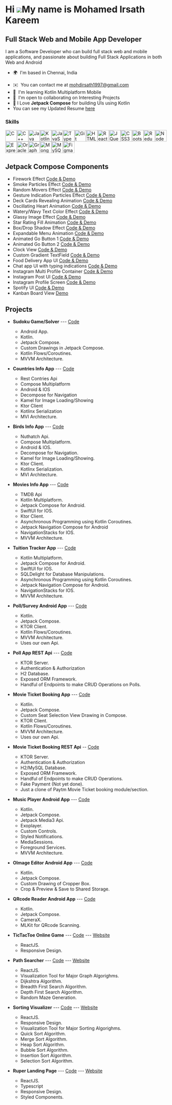 Hi ![](https://user-images.githubusercontent.com/18350557/176309783-0785949b-9127-417c-8b55-ab5a4333674e.gif)My name is Mohamed Irsath Kareem
=============================================================================================================================================

Full Stack Web and Mobile App Developer
---------------------------------------

I am a Software Developer who can build full stack web and mobile applications, and passionate about building Full Stack Applications in both Web and Android

* 🌍  I'm based in Chennai, India
<!--- * 🖥️  See my portfolio at [My Portfolio](http://portfolio.com) -->
* ✉️  You can contact me at [mohdirsath1997@gmail.com](mailto:mohdirsath1997@gmail.com)
* 🧠  I'm learning Kotlin Multiplatform Mobile
* 🤝  I'm open to collaborating on Interesting Projects
* 💜  I Love **Jetpack Compose** for building UIs using Kotlin
* You can see my Updated Resume [here](https://docs.google.com/document/d/1_j92dD8u2UDjWneqmVIcOLfYeAf226FN3YECBLDrdzM/edit?usp=sharing)

### Skills


<p align="left">
<a href="https://docs.microsoft.com/en-us/cpp/?view=msvc-170" target="_blank" rel="noreferrer"><img src="https://raw.githubusercontent.com/danielcranney/readme-generator/main/public/icons/skills/c-colored.svg" width="36" height="36" alt="C" /></a><a href="https://docs.microsoft.com/en-us/cpp/?view=msvc-170" target="_blank" rel="noreferrer"><img src="https://raw.githubusercontent.com/danielcranney/readme-generator/main/public/icons/skills/cplusplus-colored.svg" width="36" height="36" alt="C++" /></a><a href="https://www.oracle.com/java/" target="_blank" rel="noreferrer"><img src="https://raw.githubusercontent.com/danielcranney/readme-generator/main/public/icons/skills/java-colored.svg" width="36" height="36" alt="Java" /></a><a href="https://kotlinlang.org/" target="_blank" rel="noreferrer"><img src="https://raw.githubusercontent.com/danielcranney/readme-generator/main/public/icons/skills/kotlin-colored.svg" width="36" height="36" alt="Kotlin" /></a><a href="https://developer.mozilla.org/en-US/docs/Web/JavaScript" target="_blank" rel="noreferrer"><img src="https://raw.githubusercontent.com/danielcranney/readme-generator/main/public/icons/skills/javascript-colored.svg" width="36" height="36" alt="JavaScript" /></a><a href="https://www.typescriptlang.org/" target="_blank" rel="noreferrer"><img src="https://raw.githubusercontent.com/danielcranney/readme-generator/main/public/icons/skills/typescript-colored.svg" width="36" height="36" alt="TypeScript" /></a><a href="https://git-scm.com/" target="_blank" rel="noreferrer"><img src="https://raw.githubusercontent.com/danielcranney/readme-generator/main/public/icons/skills/git-colored.svg" width="36" height="36" alt="Git" /></a><a href="https://developer.mozilla.org/en-US/docs/Glossary/HTML5" target="_blank" rel="noreferrer"><img src="https://raw.githubusercontent.com/danielcranney/readme-generator/main/public/icons/skills/html5-colored.svg" width="36" height="36" alt="HTML5" /></a><a href="https://reactjs.org/" target="_blank" rel="noreferrer"><img src="https://raw.githubusercontent.com/danielcranney/readme-generator/main/public/icons/skills/react-colored.svg" width="36" height="36" alt="React" /></a><a href="https://jquery.com/" target="_blank" rel="noreferrer"><img src="https://raw.githubusercontent.com/danielcranney/readme-generator/main/public/icons/skills/jquery-colored.svg" width="36" height="36" alt="JQuery" /></a><a href="https://www.w3.org/TR/CSS/#css" target="_blank" rel="noreferrer"><img src="https://raw.githubusercontent.com/danielcranney/readme-generator/main/public/icons/skills/css3-colored.svg" width="36" height="36" alt="CSS3" /></a><a href="https://getbootstrap.com/" target="_blank" rel="noreferrer"><img src="https://raw.githubusercontent.com/danielcranney/readme-generator/main/public/icons/skills/bootstrap-colored.svg" width="36" height="36" alt="Bootstrap" /></a><a href="https://redux.js.org/" target="_blank" rel="noreferrer"><img src="https://raw.githubusercontent.com/danielcranney/readme-generator/main/public/icons/skills/redux-colored.svg" width="36" height="36" alt="Redux" /></a><a href="https://nodejs.org/en/" target="_blank" rel="noreferrer"><img src="https://raw.githubusercontent.com/danielcranney/readme-generator/main/public/icons/skills/nodejs-colored.svg" width="36" height="36" alt="NodeJS" /></a><a href="https://expressjs.com/" target="_blank" rel="noreferrer"><img src="https://raw.githubusercontent.com/danielcranney/readme-generator/main/public/icons/skills/express-colored.svg" width="36" height="36" alt="Express" /></a><a href="https://www.oracle.com/uk/index.html" target="_blank" rel="noreferrer"><img src="https://raw.githubusercontent.com/danielcranney/readme-generator/main/public/icons/skills/oracle-colored.svg" width="36" height="36" alt="Oracle" /></a><a href="https://graphql.org/" target="_blank" rel="noreferrer"><img src="https://raw.githubusercontent.com/danielcranney/readme-generator/main/public/icons/skills/graphql-colored.svg" width="36" height="36" alt="GraphQL" /></a><a href="https://www.mongodb.com/" target="_blank" rel="noreferrer"><img src="https://raw.githubusercontent.com/danielcranney/readme-generator/main/public/icons/skills/mongodb-colored.svg" width="36" height="36" alt="MongoDB" /></a><a href="https://www.mysql.com/" target="_blank" rel="noreferrer"><img src="https://raw.githubusercontent.com/danielcranney/readme-generator/main/public/icons/skills/mysql-colored.svg" width="36" height="36" alt="MySQL" /></a><a href="https://www.figma.com/" target="_blank" rel="noreferrer"><img src="https://raw.githubusercontent.com/danielcranney/readme-generator/main/public/icons/skills/figma-colored.svg" width="36" height="36" alt="Figma" /></a>
</p>  

## Jetpack Compose Components  

- Firework Effect [Code & Demo](https://gist.github.com/Mikkareem/e87924e81e39a9e1be70c2f9165fe011)
- Smoke Particles Effect [Code & Demo](https://gist.github.com/Mikkareem/f834aae3be19dcdabae37f31a186d224)
- Random Movers Effect [Code & Demo](https://gist.github.com/Mikkareem/3cb6a1fa91d476a2b6016ed8e9c768c5)
- Gesture Indication Particles Effect [Code & Demo](https://gist.github.com/Mikkareem/e7c8b2bddb6f2af333c9fa244832ee00)
- Deck Cards Revealing Animation [Code & Demo](https://gist.github.com/Mikkareem/4bec6b37ba1042a705a414cc8f1bec6f)
- Oscillating Heart Animation [Code & Demo](https://gist.github.com/Mikkareem/afeb78254b89db20404efbd93c1d291f)
- Watery/Wavy Text Color Effect [Code & Demo](https://gist.github.com/Mikkareem/ac9fb5ca6d041effd68addf5bfde4b72)
- Glassy Image Effect [Code & Demo](https://gist.github.com/Mikkareem/f7fc3f7e8cb967f69007f9a779367459)
- Star Rating Fill Animation [Code & Demo](https://gist.github.com/Mikkareem/c17e9388ea92784c730f52ae944f4510)
- Box/Drop Shadow Effect [Code & Demo](https://gist.github.com/Mikkareem/45c8feb28f993f92293777c44812b8d1)
- Expandable Menu Animation [Code & Demo](https://gist.github.com/Mikkareem/05874502ec6e922744827d9a6cd02ebe)
- Animated Go Button 1 [Code & Demo](https://gist.github.com/Mikkareem/841fe7f4ef21a9457544af68cee235c1)
- Animated Go Button 2 [Code & Demo](https://gist.github.com/Mikkareem/1731bc3e33583fdb9f01c6e363a75594)
- Clock View [Code & Demo](https://gist.github.com/Mikkareem/e71631b07d9c93b5978f6da50f6419fc)
- Custom Gradient TextField [Code & Demo](https://gist.github.com/Mikkareem/ae06599b968720b8320d435dbda71080)
- Food Delivery App UI [Code & Demo](https://gist.github.com/Mikkareem/62f431f34174c1e20cc5e6addeb54586)
- Chat app UI with typing indications [Code & Demo](https://gist.github.com/Mikkareem/8a58bc9a3a5518ff0c612395d90206e5)  
- Instagram Multi Profile Container [Code & Demo](https://gist.github.com/Mikkareem/ef73fd202a0ce82173f765b1304e7b44)  
- Instagram Post UI [Code & Demo](https://gist.github.com/Mikkareem/b783efd34c7fe3bd28aeb447ac6023ff)
- Instagram Profile Screen [Code & Demo](https://gist.github.com/Mikkareem/a0df7c2ed5ee5dcda4a42786beecf287)
- Spotify UI [Code & Demo](https://gist.github.com/Mikkareem/1995b7467d65e9da79e91fa35d3627df)
- Kanban Board View [Demo](https://www.linkedin.com/posts/mohamed-irsath-kareem_android-androidstudio-jetpackcompose-activity-7201061412167688192-u1LL?utm_source=share&utm_medium=member_desktop)


## Projects

- **Sudoku Game/Solver** --- [Code](https://github.com/Mikkareem/sudoku-app)  
    - Android App.
    - Kotlin.
    - Jetpack Compose.
    - Custom Drawings in Jetpack Compose.
    - Kotlin Flows/Coroutines.
    - MVVM Architecture.

- **Countries Info App** --- [Code](https://github.com/Mikkareem/countries-info-app-kmm-compose)  
    - Rest Contries Api
    - Compose Multiplatform
    - Android & IOS
    - Decompose for Navigation
    - Kamel for Image Loading/Showing
    - Ktor Client
    - Kotlinx Serialization  
    - MVI Architecture.  

- **Birds Info App** --- [Code](https://github.com/Mikkareem/birds-app-kmm-compose)  
    - Nuthatch Api.
    - Compose Multiplatform.
    - Android & IOS.
    - Decompose for Navigation.
    - Kamel for Image Loading/Showing.
    - Ktor Client.
    - Kotlinx Serialization.  
    - MVI Architecture.  

- **Movies Info App** --- [Code](https://github.com/Mikkareem/movie-info-kmm)  
    - TMDB Api
    - Kotlin Multiplatform.
    - Jetpack Compose for Android.
    - SwiftUI for IOS.
    - Ktor Client.
    - Asynchronous Programming using Kotlin Coroutines.
    - Jetpack Navigation Compose for Android
    - NavigationStacks for IOS.
    - MVVM Architecture.  
    
- **Tuition Tracker App** --- [Code](https://github.com/Mikkareem/tuition-tracker-kmm)
    - Kotlin Multiplatform.
    - Jetpack Compose for Android.
    - SwiftUI for IOS.
    - SQLDelight for Database Manipulations.
    - Asynchronous Programming using Kotlin Coroutines.
    - Jetpack Navigation Compose for Android.
    - NavigationStacks for IOS.
    - MVVM Architecture.  

- **Poll/Survey Android App** --- [Code](https://github.com/Mikkareem/poll-app)  
    - Kotlin.
    - Jetpack Compose.
    - KTOR Client.
    - Kotlin Flows/Coroutines.
    - MVVM Architecture.
    - Uses our own Api.

- **Poll App REST Api** --- [Code](https://github.com/Mikkareem/poll-app-ktor-server)
    - KTOR Server.
    - Authentication & Authorization
    - H2 Database.
    - Exposed ORM Framework.
    - Handful of Endpoints to make CRUD Operations on Polls.

- **Movie Ticket Booking App** --- [Code](https://github.com/Mikkareem/movie-ticket-booking-android-app)
    - Kotlin.
    - Jetpack Compose.
    - Custom Seat Selection View Drawing in Compose.
    - KTOR Client.
    - Kotlin Flows/Coroutines.
    - MVVM Architecture.
    - Uses our own Api.

- **Movie Ticket Booking REST Api** -- [Code](https://github.com/Mikkareem/movie-ticket-booking-api)  
    - KTOR Server.
    - Authentication & Authorization
    - H2/MySQL Database.
    - Exposed ORM Framework.
    - Handful of Endpoints to make CRUD Operations.
    - Fake Payment (Not yet done).
    - Just a clone of Paytm Movie Ticket booking module/section.  

- **Music Player Android App** --- [Code](https://github.com/Mikkareem/music-player-media3)  
    - Kotlin.
    - Jetpack Compose.
    - Jetpack Media3 Api.
    - Exoplayer.
    - Custom Controls.
    - Styled Notifications.
    - MediaSessions.
    - Foreground Services.
    - MVVM Architecture.  

- **OImage Editor Android App** --- [Code](https://github.com/Mikkareem/OImageEditor)
    - Kotlin.
    - Jetpack Compose.
    - Custom Drawing of Cropper Box.
    - Crop & Preview & Save to Shared Storage.

- **QRcode Reader Android App** --- [Code](https://github.com/Mikkareem/qr-code-scanner-app)
    - Kotlin.
    - Jetpack Compose.
    - CameraX.
    - MLKit for QRcode Scanning.

- **TicTacToe Online Game** --- [Code](https://github.com/Mikkareem/tictactoe-react) --- [Website](https://mikkareem.github.io/tictactoe-react/)  
    - ReactJS.
    - Responsive Design.

- **Path Searcher** --- [Code](https://github.com/Mikkareem/Path-Searcher/tree/master) --- [Website](https://mikkareem.github.io/Path-Searcher/)  
    - ReactJS.
    - Visualization Tool for Major Graph Algorighms.
    - Dijkshtra Algorithm.
    - Breadth First Search Algorithm.
    - Depth First Search Algorithm.
    - Random Maze Generation.  

- **Sorting Visualizer** --- [Code](https://github.com/Mikkareem/sorting-visualizer-2) --- [Website](https://mikkareem.github.io/sorting-visualizer-2/)
    - ReactJS.
    - Responsive Design.
    - Visualization Tool for Major Sorting Algorighms.
    - Quick Sort Algorithm.
    - Merge Sort Algorithm.
    - Heap Sort Algorithm.
    - Bubble Sort Algorithm.
    - Insertion Sort Algorithm.
    - Selection Sort Algorithm.  

- **Ruper Landing Page** --- [Code](https://github.com/Mikkareem/ruper-landing-page) --- [Website](https://mikkareem.github.io/ruper-landing-page/)  
    - ReactJS.
    - Typescript
    - Responsive Design.
    - Styled Components.
